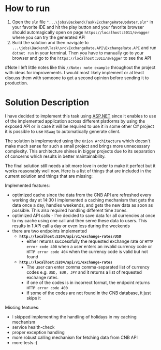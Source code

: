 # How to run 
1) Open the `sln` file `"...\jobs\Backend\Task\ExchangeRateUpdater.sln"` in your favorite IDE and hit the play button and your favorite browser should automagically open on page `https://localhost:5011/swagger` where you can try the generated API
2) Build the solution and then navigate to `...\jobs\Backend\Task\src\ExchangeRate.API\ExchangeRate.API` and run `dotnet run` in your terminal. Then you have to manually go to your browser and go to the `https://localhost:5011/swagger` to see the API

#Note
I left little notes like this `//Note: note example` throughout the project with ideas for improvements. I would most likely implement or at least discuss them with someone to get a second opinion before sending it to production.

# Solution Description

I have decided to implement this task using [ASP.NET](http://ASP.NET) since it enables to use of the implemented application across different platforms by using the exposed API or in case it will be required to use it in some other C# project it is possible to use `NSwag`  to automatically generate client.

The solution is implemented using the `Onion Architecture` which doesn't make much sense for such a small project and brings more unnecessary complexity. This architecture shines in bigger projects due to its separation of concerns which results in better maintainability.

The final solution still needs a bit more love in order to make it perfect but it works reasonably well now. Here is a list of things that are included in the current solution and things that are missing:

Implemented features:

- optimized cache since the data from the CNB API are refreshed every working day at 14:30 I implemented a caching mechanism that gets the data once a day, handles weekends, and gets the new data as soon as possible.  This also required handling different time zones.
- optimized API calls - I've decided to save data for all currencies at once to my cache using one call and then serve these data to users. This results in 1 API call a day or even less during the weekends
- there are two endpoints implemented
    - **`http://localhost:5204/api/v1/exchange-rates/USD`**
        - either returns successfully the requested exchange rate or `HTTP error code 400` when a user enters an invalid currency code or `HTTP error code 404` when the currency code is valid but not found
    - **`http://localhost:5204/api/v1/exchange-rates`**
        - The user can enter comma comma-separated list of currency codes e.g. `USD, EUR, JPY` and it returns a list of requested exchange rates.
        - if one of the codes is in incorrect format, the endpoint returns `HTTP error code 400`
        - if some of the codes are not found in the CNB database, it just skips it

Missing features:

- I skipped implementing the handling of holidays in my caching mechanism
- service health-check
- proper exception handling
- more robust calling mechanism for fetching data from CNB API
- more tests :)
